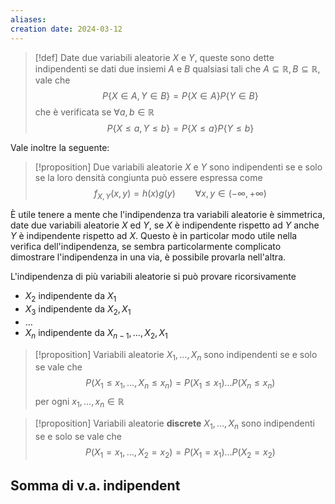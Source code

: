 ```yaml
---
aliases: 
creation date: 2024-03-12
---
```


>[!def]
>Date due variabili aleatorie $X$ e $Y$, queste sono dette indipendenti se dati due insiemi $A$ e $B$ qualsiasi tali che $A \subseteq \mathbb{R}, B \subseteq \mathbb{R}$, vale che
>$$ P\{ X \in A, Y \in B \} = P\{ X \in A \} P\{ Y \in B \} $$
>che è verificata se $\forall a,b \in \mathbb{R}$
>$$P\{ X \leq a, Y \leq b \} = P\{ X \leq a \} P\{ Y \leq b \}$$

Vale inoltre la seguente:

> [!proposition]
> Due variabili aleatorie $X$ e $Y$ sono indipendenti se e solo se la loro densità congiunta può essere espressa come
> $$ f_{X,Y}(x,y) = h(x)g(y)\qquad \forall x,y \in (-\infty, +\infty) $$

È utile tenere a mente che l'indipendenza tra variabili aleatorie è simmetrica, date due variabili aleatorie $X$ ed $Y$, se $X$ è indipendente rispetto ad $Y$ anche $Y$ è indipendente rispetto ad $X$.
Questo è in particolar modo utile nella verifica dell'indipendenza, se sembra particolarmente complicato dimostrare l'indipendenza in una via, è possibile provarla nell'altra.

L'indipendenza di più variabili aleatorie si può provare ricorsivamente
- $X_{2}$ indipendente da $X_{1}$
- $X_{3}$ indipendente da $X_{2},X_{1}$
- $\dots$ 
- $X_{n}$ indipendente da $X_{n-1},\dots,X_{2},X_{1}$


>[!proposition]
>Variabili aleatorie $X_{1},\dots,X_{n}$ sono indipendenti se e solo se vale che
>$$P(X_{1} \leq x_{1}, \dots, X_{n} \leq x_n)=P(X_{1} \leq x_{1})\dots P(X_{n} \leq x_{n})$$
>per ogni $x_{1},\dots,x_{n} \in \mathbb{R}$

>[!proposition]
>Variabili aleatorie **discrete** $X_{1},\dots,X_{n}$ sono indipendenti se e solo se vale che
>$$ P(X_{1} = x_{1}, \dots,X_{2}= x_{2})=P(X_{1}=x_{1})\dots P(X_{2}=x_{2}) $$

## Somma di v.a. indipendent